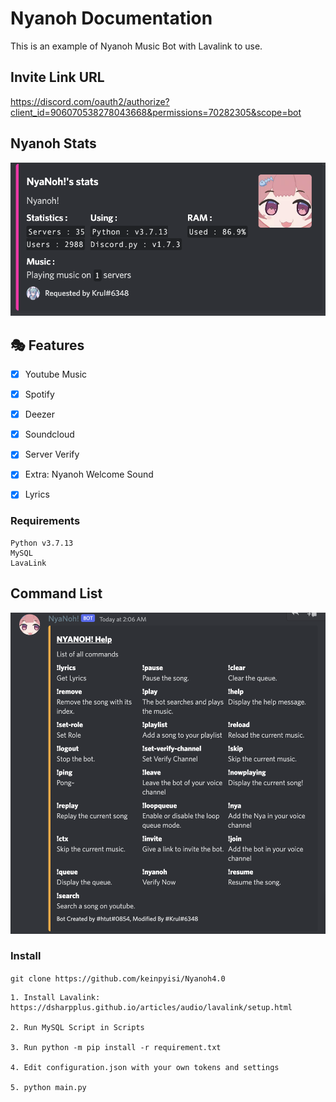 # Nyanoh Documentation

This is an example of Nyanoh Music Bot with Lavalink to use.

## Invite Link URL
https://discord.com/oauth2/authorize?client_id=906070538278043668&permissions=70282305&scope=bot

## Nyanoh Stats
<img src="https://github.com/keinpyisi/Nyanoh4.0/raw/main/Screenshots/Screen%20Shot%202022-07-19%20at%2016.18.19.png" />


## 🎭 Features
- [x] Youtube Music
- [x] Spotify
- [x] Deezer
- [x] Soundcloud
- [x] Server Verify
- [x] Extra: Nyanoh Welcome Sound
- [x] Lyrics 


### Requirements
    Python v3.7.13
    MySQL
    LavaLink
    
## Command List
<img src="https://raw.githubusercontent.com/keinpyisi/Nyanoh4.0/main/Screenshots/Screen%20Shot%202022-07-19%20at%2016.18.39.png" />

### Install

`git clone https://github.com/keinpyisi/Nyanoh4.0`

    1. Install Lavalink: https://dsharpplus.github.io/articles/audio/lavalink/setup.html
 
    2. Run MySQL Script in Scripts
 
    3. Run python -m pip install -r requirement.txt
 
    4. Edit configuration.json with your own tokens and settings
 
    5. python main.py




